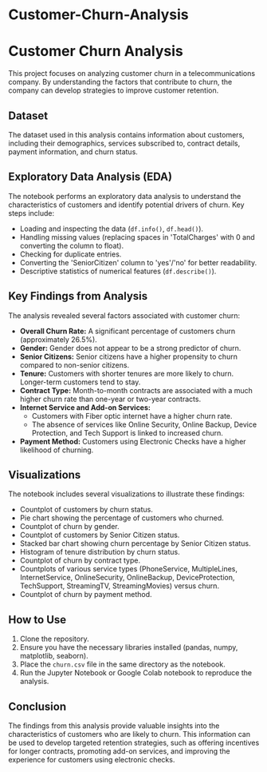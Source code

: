 # Customer-Churn-Analysis

# Customer Churn Analysis

This project focuses on analyzing customer churn in a telecommunications company. By understanding the factors that contribute to churn, the company can develop strategies to improve customer retention.

## Dataset

The dataset used in this analysis contains information about customers, including their demographics, services subscribed to, contract details, payment information, and churn status.

## Exploratory Data Analysis (EDA)

The notebook performs an exploratory data analysis to understand the characteristics of customers and identify potential drivers of churn. Key steps include:

- Loading and inspecting the data (`df.info()`, `df.head()`).
- Handling missing values (replacing spaces in 'TotalCharges' with 0 and converting the column to float).
- Checking for duplicate entries.
- Converting the 'SeniorCitizen' column to 'yes'/'no' for better readability.
- Descriptive statistics of numerical features (`df.describe()`).

## Key Findings from Analysis

The analysis revealed several factors associated with customer churn:

- **Overall Churn Rate:** A significant percentage of customers churn (approximately 26.5%).
- **Gender:** Gender does not appear to be a strong predictor of churn.
- **Senior Citizens:** Senior citizens have a higher propensity to churn compared to non-senior citizens.
- **Tenure:** Customers with shorter tenures are more likely to churn. Longer-term customers tend to stay.
- **Contract Type:** Month-to-month contracts are associated with a much higher churn rate than one-year or two-year contracts.
- **Internet Service and Add-on Services:**
    - Customers with Fiber optic internet have a higher churn rate.
    - The absence of services like Online Security, Online Backup, Device Protection, and Tech Support is linked to increased churn.
- **Payment Method:** Customers using Electronic Checks have a higher likelihood of churning.

## Visualizations

The notebook includes several visualizations to illustrate these findings:

- Countplot of customers by churn status.
- Pie chart showing the percentage of customers who churned.
- Countplot of churn by gender.
- Countplot of customers by Senior Citizen status.
- Stacked bar chart showing churn percentage by Senior Citizen status.
- Histogram of tenure distribution by churn status.
- Countplot of churn by contract type.
- Countplots of various service types (PhoneService, MultipleLines, InternetService, OnlineSecurity, OnlineBackup, DeviceProtection, TechSupport, StreamingTV, StreamingMovies) versus churn.
- Countplot of churn by payment method.

## How to Use

1.  Clone the repository.
2.  Ensure you have the necessary libraries installed (pandas, numpy, matplotlib, seaborn).
3.  Place the `churn.csv` file in the same directory as the notebook.
4.  Run the Jupyter Notebook or Google Colab notebook to reproduce the analysis.

## Conclusion

The findings from this analysis provide valuable insights into the characteristics of customers who are likely to churn. This information can be used to develop targeted retention strategies, such as offering incentives for longer contracts, promoting add-on services, and improving the experience for customers using electronic checks.


